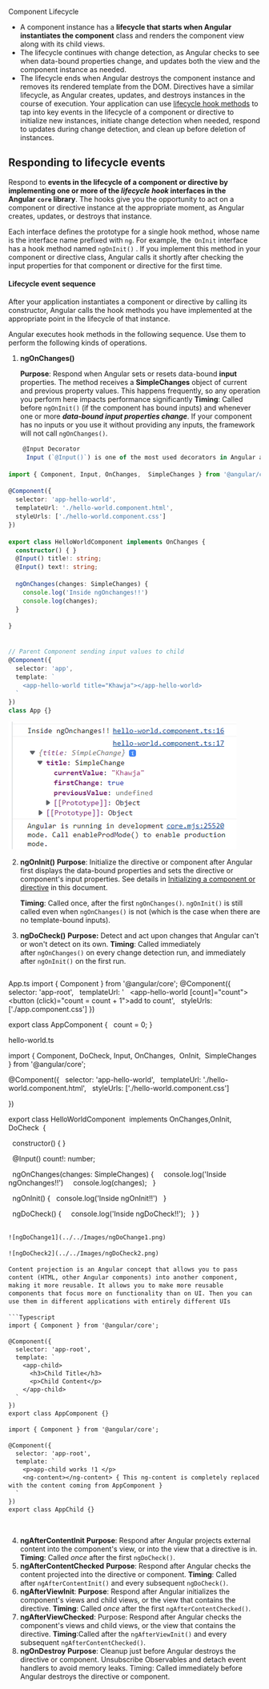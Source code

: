 Component Lifecycle

- A component instance has a **lifecycle that starts when Angular instantiates the component** class and renders the component view along with its child views. 
- The lifecycle continues with change detection, as Angular checks to see when data-bound properties change, and updates both the view and the component instance as needed.
- The lifecycle ends when Angular destroys the component instance and removes its rendered template from the DOM.
Directives have a similar lifecycle, as Angular creates, updates, and destroys instances in the course of execution.
Your application can use [lifecycle hook methods](https://angular.io/guide/glossary#lifecycle-hook "Definition of lifecycle hook") to tap into key events in the lifecycle of a component or directive to initialize new instances, initiate change detection when needed, respond to updates during change detection, and clean up before deletion of instances.

## Responding to lifecycle events

Respond to **events in the lifecycle of a component or directive by implementing one or more of the _lifecycle hook_ interfaces in the Angular `core` library**. The hooks give you the opportunity to act on a component or directive instance at the appropriate moment, as Angular creates, updates, or destroys that instance.

Each interface defines the prototype for a single hook method, whose name is the interface name prefixed with `ng`. For example, the` OnInit` interface has a hook method named `ngOnInit()` . If you implement this method in your component or directive class, Angular calls it shortly after checking the input properties for that component or directive for the first time.

#### Lifecycle event sequence
After your application instantiates a component or directive by calling its constructor, Angular calls the hook methods you have implemented at the appropriate point in the lifecycle of that instance.

Angular executes hook methods in the following sequence. Use them to perform the following kinds of operations.


1. **ngOnChanges()**

   **Purpose**: Respond when Angular sets or resets data-bound **input** properties. The method receives a **SimpleChanges** object of current and previous property values. This happens frequently, so any operation you perform here impacts performance significantly
   **Timing**: Called before `ngOnInit()` (if the component has bound inputs) and whenever one or more ***data-bound input properties change***.
   If your component has no inputs or you use it without providing any inputs, the framework will not call `ngOnChanges()`.
   
```typescript
	@Input Decorator 
	 Input (`@Input()`) is one of the most used decorators in Angular apps. It is      used to pass data from the parent or host component to the child component.       This decorator has a relation with DOM property in the template where the         child component is used.
	
import { Component, Input, OnChanges,  SimpleChanges } from '@angular/core';

@Component({
  selector: 'app-hello-world',
  templateUrl: './hello-world.component.html',
  styleUrls: ['./hello-world.component.css']
})

export class HelloWorldComponent implements OnChanges { 
  constructor() { }
  @Input() title!: string;
  @Input() text!: string;

  ngOnChanges(changes: SimpleChanges) {
    console.log('Inside ngOnchanges!!')
    console.log(changes);
  }

}


// Parent Component sending input values to child 
@Component({
  selector: 'app',
  template: `
    <app-hello-world title="Khawja"></app-hello-world>
  `
})
class App {}
```

![simpleChangeObj](../../Images/SimpleChangeObj.png)

2. **ngOnInit()**
   **Purpose**: Initialize the directive or component after Angular first displays the data-bound properties and sets the directive or component's input properties. See details in [Initializing a component or directive](https://angular.io/guide/lifecycle-hooks#oninit) in this document.

	**Timing**: Called once, after the first `ngOnChanges()`. `ngOnInit()` is still called even when `ngOnChanges()` is not (which is the case when there are no template-bound inputs).

3. **ngDoCheck()**
   **Purpose:** Detect and act upon changes that Angular can't or won't detect on its own.
   **Timing**: Called immediately after `ngOnChanges()` on every change detection run, and immediately after `ngOnInit()` on the first run.
   ```typescript
App.ts
import { Component } from '@angular/core';
@Component({
  selector: 'app-root',
  templateUrl: '
		  <app-hello-world [count]="count"></app-hello-world> 
		  <button (click)="count = count + 1">add to count</button>',
  styleUrls: ['./app.component.css']
})

export class AppComponent {
  count = 0;
}

hello-world.ts

import { Component, DoCheck, Input, OnChanges,  OnInit,  SimpleChanges } from '@angular/core';

@Component({
  selector: 'app-hello-world',
  templateUrl: './hello-world.component.html',
  styleUrls: ['./hello-world.component.css']

})

export class HelloWorldComponent  implements OnChanges,OnInit, DoCheck  {

  constructor() { }

  @Input() count!: number;

  ngOnChanges(changes: SimpleChanges) {
    console.log('Inside ngOnchanges!!')
    console.log(changes);
  }
  
  ngOnInit() {
   console.log('Inside ngOnInit!!')
  }
  
  ngDoCheck() {
    console.log('Inside ngDoCheck!!');
  }
}

```

![ngDoChange1](../../Images/ngDoChange1.png)

![ngDoCheck2](../../Images/ngDoCheck2.png)

Content projection is an Angular concept that allows you to pass content (HTML, other Angular components) into another component, making it more reusable. It allows you to make more reusable components that focus more on functionality than on UI. Then you can use them in different applications with entirely different UIs

```Typescript
import { Component } from '@angular/core';

@Component({
  selector: 'app-root',
  template: `
    <app-child>
      <h3>Child Title</h3>
      <p>Child Content</p>
    </app-child>
  `
})
export class AppComponent {}

import { Component } from '@angular/core';

@Component({
  selector: 'app-root',
  template: `
	<p>app-child works !1 </p>
	<ng-content></ng-content> { This ng-content is completely replaced with the content coming from AppComponent }
  `
})
export class AppChild {}



```

4. **ngAfterContentInit**
   **Purpose**: Respond after Angular projects external content into the component's view, or into the view that a directive is in.
   **Timing**: Called _once_ after the first `ngDoCheck()`.
5. **ngAfterContentChecked**
   **Purpose**: Respond after Angular checks the content projected into the directive or component.
   **Timing**: Called after `ngAfterContentInit()` and every subsequent `ngDoCheck()`.
6. **ngAfterViewInit**:
  **Purpose**:  Respond after Angular initializes the component's views and child views, or the view that contains the directive.
  **Timing**: Called _once_ after the first `ngAfterContentChecked()`.
7. **ngAfterViewChecked**: 
   Purpose: Respond after Angular checks the component's views and child views, or the view that contains the directive.
   **Timing**:Called after the `ngAfterViewInit()` and every subsequent `ngAfterContentChecked()`.
8. **ngOnDestroy**
   **Purpose**: Cleanup just before Angular destroys the directive or component. Unsubscribe Observables and detach event handlers to avoid memory leaks.
   Timing: Called immediately before Angular destroys the directive or component.
   
   